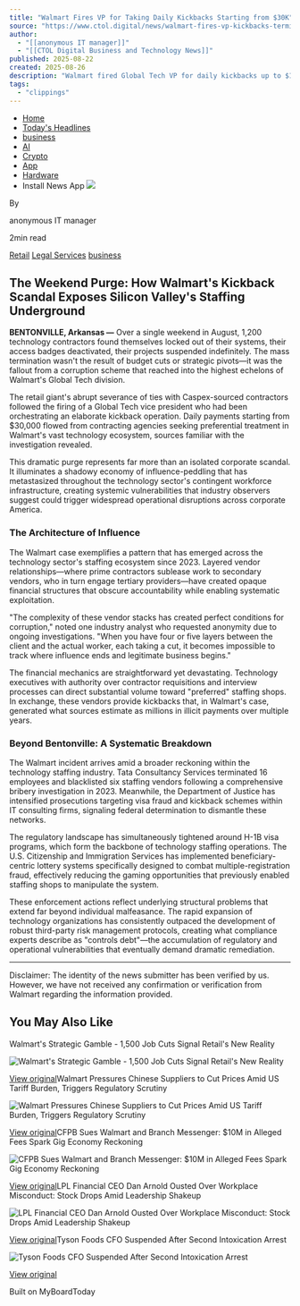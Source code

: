```yaml
---
title: "Walmart Fires VP for Taking Daily Kickbacks Starting from $30K"
source: "https://www.ctol.digital/news/walmart-fires-vp-kickbacks-terminates-1200-contractors/#google_vignette"
author:
  - "[[anonymous IT manager]]"
  - "[[CTOL Digital Business and Technology News]]"
published: 2025-08-22
created: 2025-08-26
description: "Walmart fired Global Tech VP for daily kickbacks up to $120K from contractors, terminating 1,200 workers overnight amid corruption crackdown."
tags:
  - "clippings"
---
```

- [Home](https://www.ctol.digital/news/)
- [Today's Headlines](https://www.ctol.digital/news/headlines-today)
- [business](https://www.ctol.digital/news/content-category/business/)
- [AI](https://www.ctol.digital/news/content-category/ai/)
- [Crypto](https://www.ctol.digital/news/content-category/crypto/)
- [App](https://www.ctol.digital/news/content-category/app/)
- [Hardware](https://www.ctol.digital/news/content-category/hardware/)
- Install News App
![](https://static.myboardtoday.com/app/fdcb87e3-3d43-4526-9db4-23dcf1b9f7ce/a5d2afcc-30da-4e06-9b79-b3fc70668e01_-_12c07ddf-57f4-493b-b0d9-1c55345e777a-cover.webp)

By

anonymous IT manager

2min read

[Retail](https://www.ctol.digital/news/industry/retail/) [Legal Services](https://www.ctol.digital/news/industry/legal-services/) [business](https://www.ctol.digital/news/content-category/business/)

## The Weekend Purge: How Walmart's Kickback Scandal Exposes Silicon Valley's Staffing Underground

**BENTONVILLE, Arkansas —** Over a single weekend in August, 1,200 technology contractors found themselves locked out of their systems, their access badges deactivated, their projects suspended indefinitely. The mass termination wasn't the result of budget cuts or strategic pivots—it was the fallout from a corruption scheme that reached into the highest echelons of Walmart's Global Tech division.

The retail giant's abrupt severance of ties with Caspex-sourced contractors followed the firing of a Global Tech vice president who had been orchestrating an elaborate kickback operation. Daily payments starting from $30,000 flowed from contracting agencies seeking preferential treatment in Walmart's vast technology ecosystem, sources familiar with the investigation revealed.

This dramatic purge represents far more than an isolated corporate scandal. It illuminates a shadowy economy of influence-peddling that has metastasized throughout the technology sector's contingent workforce infrastructure, creating systemic vulnerabilities that industry observers suggest could trigger widespread operational disruptions across corporate America.

### The Architecture of Influence

The Walmart case exemplifies a pattern that has emerged across the technology sector's staffing ecosystem since 2023. Layered vendor relationships—where prime contractors sublease work to secondary vendors, who in turn engage tertiary providers—have created opaque financial structures that obscure accountability while enabling systematic exploitation.

"The complexity of these vendor stacks has created perfect conditions for corruption," noted one industry analyst who requested anonymity due to ongoing investigations. "When you have four or five layers between the client and the actual worker, each taking a cut, it becomes impossible to track where influence ends and legitimate business begins."

The financial mechanics are straightforward yet devastating. Technology executives with authority over contractor requisitions and interview processes can direct substantial volume toward "preferred" staffing shops. In exchange, these vendors provide kickbacks that, in Walmart's case, generated what sources estimate as millions in illicit payments over multiple years.

### Beyond Bentonville: A Systematic Breakdown

The Walmart incident arrives amid a broader reckoning within the technology staffing industry. Tata Consultancy Services terminated 16 employees and blacklisted six staffing vendors following a comprehensive bribery investigation in 2023. Meanwhile, the Department of Justice has intensified prosecutions targeting visa fraud and kickback schemes within IT consulting firms, signaling federal determination to dismantle these networks.

The regulatory landscape has simultaneously tightened around H-1B visa programs, which form the backbone of technology staffing operations. The U.S. Citizenship and Immigration Services has implemented beneficiary-centric lottery systems specifically designed to combat multiple-registration fraud, effectively reducing the gaming opportunities that previously enabled staffing shops to manipulate the system.

These enforcement actions reflect underlying structural problems that extend far beyond individual malfeasance. The rapid expansion of technology organizations has consistently outpaced the development of robust third-party risk management protocols, creating what compliance experts describe as "controls debt"—the accumulation of regulatory and operational vulnerabilities that eventually demand dramatic remediation.

---

Disclaimer: The identity of the news submitter has been verified by us. However, we have not received any confirmation or verification from Walmart regarding the information provided.

## You May Also Like

Walmart's Strategic Gamble - 1,500 Job Cuts Signal Retail's New Reality

![Walmart's Strategic Gamble - 1,500 Job Cuts Signal Retail's New Reality](https://static.myboardtoday.com/app/fdcb87e3-3d43-4526-9db4-23dcf1b9f7ce/7e7c1f4c-9f0e-40dc-b3db-c34de4c8f39d_-_5094a583-54ef-4c2e-a346-a6b360ce145b-cover.webp)

[View original](https://www.ctol.digital/news/walmart-strategic-gamble-1500-job-cuts-retail-new-reality/)Walmart Pressures Chinese Suppliers to Cut Prices Amid US Tariff Burden, Triggers Regulatory Scrutiny

![Walmart Pressures Chinese Suppliers to Cut Prices Amid US Tariff Burden, Triggers Regulatory Scrutiny](https://static.myboardtoday.com/app/fdcb87e3-3d43-4526-9db4-23dcf1b9f7ce/deb56f76-2234-49bb-a483-abbd0366ae35_-_8daee691-d645-448a-b30a-06f71f7b4548-cover.webp)

[View original](https://www.ctol.digital/news/walmart-china-suppliers-tariff-price-cuts/)CFPB Sues Walmart and Branch Messenger: $10M in Alleged Fees Spark Gig Economy Reckoning

![CFPB Sues Walmart and Branch Messenger: $10M in Alleged Fees Spark Gig Economy Reckoning](https://static.myboardtoday.com/app/fdcb87e3-3d43-4526-9db4-23dcf1b9f7ce/f64d0d56-b1e4-4c58-b2fc-1fa16eb88b35_-_f2ef9c80-7da4-477e-af75-c1d921910c5d-cover.webp)

[View original](https://www.ctol.digital/news/cfpb-sues-walmart-branch-messenger-10m-fees-gig-economy-reckoning/)LPL Financial CEO Dan Arnold Ousted Over Workplace Misconduct: Stock Drops Amid Leadership Shakeup

![LPL Financial CEO Dan Arnold Ousted Over Workplace Misconduct: Stock Drops Amid Leadership Shakeup](https://static.myboardtoday.com/app/fdcb87e3-3d43-4526-9db4-23dcf1b9f7ce/d2cce5e1-b08e-4996-b039-e1de34256c23_-_e4bb3a73-1081-448c-bfdd-bde71937c11f-cover.webp)

[View original](https://www.ctol.digital/news/lpl-financial-ceo-dan-arnold-terminated-workplace-misconduct-leadership-shakeup-stock-drop/)Tyson Foods CFO Suspended After Second Intoxication Arrest

![Tyson Foods CFO Suspended After Second Intoxication Arrest](https://static.myboardtoday.com/app/fdcb87e3-3d43-4526-9db4-23dcf1b9f7ce/f9299db7-cc39-42e6-8de3-709c6427d519_-_fd8d7899-59f4-445a-9a78-b0f2b0ba5bed-cover.webp)

[View original](https://www.ctol.digital/news/tyson-foods-cfo-suspended-after-second-intoxication-arrest/)

Built on MyBoardToday